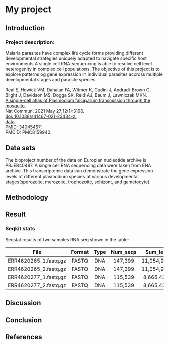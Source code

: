 # My project

## Introduction

### Project description:

 Malaria parasites have complex life cycle forms providing different developmental strategies uniquely adapted to navigate specific host environments.A single cell RNA-sequencing is able to resolve cell level heterogenity in complex cell populations. The objective of this project is to explore patterns og gene expression in individual parasites accross multiple developmental stages and parasite species.   

Real E, Howick VM, Dahalan FA, Witmer K, Cudini J, Andradi-Brown C, Blight J, Davidson MS, Dogga SK, Reid AJ, Baum J, Lawniczak MKN.     
[A single-cell atlas of Plasmodium falciparum transmission through the mosquito.](doc/single_cell_atlas.pdf)     
Nat Commun. 2021 May 27;12(1):3196.     
[doi: 10.1038/s41467-021-23434-z.](https://www.nature.com/articles/s41467-021-23434-z)      
[data](https://www.ebi.ac.uk/ena/browser/view/PRJEB40487)    
[PMID: 34045457](https://pubmed.ncbi.nlm.nih.gov/34045457/);       
PMCID: PMC8159942.

## Data sets

The bioproject number of the data on Europian nucleotide archive is PRJEB40487. A single cell RNA sequencing data were taken from ENA archive. This transcriptomic data can demonstrate the gene expression levels of different plasmodium species at various developmental stages(sporozoite, merozoite, trophozoite, schizont, and gametocyte). 

## Methodology

## Result

### Seqkit stats

Seqstat results of two samples RNA seq shown in the table: 

|File                  |Format |Type  |Num_seqs |Sum_len   |Min_len  |Avg_len   |Max_len |
|:--------------------:|:-----:|:----:|:-------:|:--------:|:-------:|:--------:|:------:|
|ERR4620265_1.fastq.gz |FASTQ  |DNA   |147,399  |11,054,925|75       |75        |75      |  
|ERR4620265_2.fastq.gz |FASTQ  |DNA   |147,399  |11,054,925|75       |75        |75      |
|ERR4620277_1.fastq.gz |FASTQ  |DNA   |115,539  |8,665,425 |75       |75        |75      |
|ERR4620277_2.fastq.gz |FASTQ  |DNA   |115,539  |8,665,425 |75       |75        |75      |


## Discussion

## Conclusion

## References

